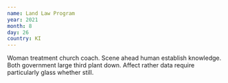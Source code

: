 ```yaml
---
name: Land Law Program
year: 2021
month: 8
day: 26
country: KI
---
```

Woman treatment church coach. Scene ahead human establish knowledge. Both government large third plant down. Affect rather data require particularly glass whether still.